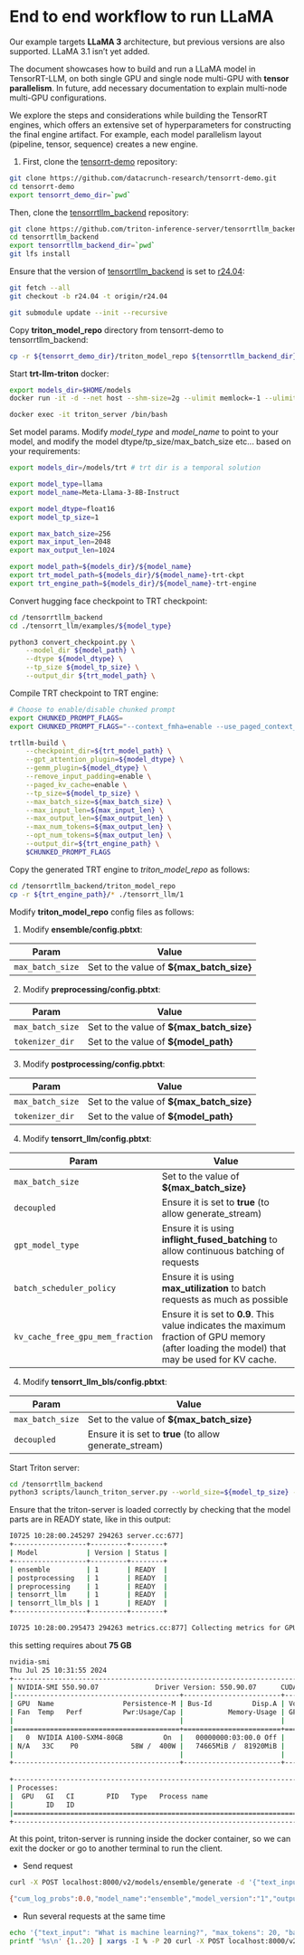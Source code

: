 # End to end workflow to run LLaMA

Our example targets **LLaMA 3** architecture, but previous versions are also supported. LLaMA 3.1 isn’t yet added.

The document showcases how to build and run a LLaMA model in TensorRT-LLM, on both single GPU and single node multi-GPU with **tensor parallelism**. In future, add necessary documentation to explain multi-node multi-GPU configurations.

We explore the steps and considerations while building the TensorRT engines, which offers an extensive set of hyperparameters for constructing the final engine artifact. For example, each model parallelism layout (pipeline, tensor, sequence) creates a new engine. 

1. First, clone the [tensorrt-demo](https://github.com/datacrunch-research/tensorrt-demo) repository:

```bash
git clone https://github.com/datacrunch-research/tensorrt-demo.git
cd tensorrt-demo
export tensorrt_demo_dir=`pwd`
```

Then, clone the [tensorrtllm_backend](https://github.com/triton-inference-server/tensorrtllm_backend) repository:

```bash
git clone https://github.com/triton-inference-server/tensorrtllm_backend.git
cd tensorrtllm_backend
export tensorrtllm_backend_dir=`pwd`
git lfs install
```

Ensure that the version of [tensorrtllm_backend](https://github.com/triton-inference-server/tensorrtllm_backend) is set to [r24.04](https://github.com/triton-inference-server/tensorrtllm_backend/tree/r24.04):

```bash
git fetch --all
git checkout -b r24.04 -t origin/r24.04

git submodule update --init --recursive
```

Copy **triton_model_repo** directory from tensorrt-demo to tensorrtllm_backend: 

```bash
cp -r ${tensorrt_demo_dir}/triton_model_repo ${tensorrtllm_backend_dir}/
```

Start **trt-llm-triton** docker:

```bash
export models_dir=$HOME/models
docker run -it -d --net host --shm-size=2g --ulimit memlock=-1 --ulimit stack=67108864 --runtime=nvidia --gpus all -v ${tensorrtllm_backend_dir}:/tensorrtllm_backend  -v $HOME/models:/models -v ${tensorrt_demo_dir}:/root/tensorrt-demo --name triton_server nvcr.io/nvidia/tritonserver:24.04-trtllm-python-py3 bash

docker exec -it triton_server /bin/bash
```

Set model params. Modify *model_type* and *model_name* to point to your model, and modify the model dtype/tp_size/max_batch_size etc... based on your requirements:

```bash
export models_dir=/models/trt # trt dir is a temporal solution

export model_type=llama
export model_name=Meta-Llama-3-8B-Instruct

export model_dtype=float16
export model_tp_size=1

export max_batch_size=256
export max_input_len=2048
export max_output_len=1024

export model_path=${models_dir}/${model_name}
export trt_model_path=${models_dir}/${model_name}-trt-ckpt
export trt_engine_path=${models_dir}/${model_name}-trt-engine
```

Convert hugging face checkpoint to TRT checkpoint:

```bash
cd /tensorrtllm_backend
cd ./tensorrt_llm/examples/${model_type}

python3 convert_checkpoint.py \
    --model_dir ${model_path} \
    --dtype ${model_dtype} \
    --tp_size ${model_tp_size} \
    --output_dir ${trt_model_path} \
```

Compile TRT checkpoint to TRT engine:

```bash     
# Choose to enable/disable chunked prompt
export CHUNKED_PROMPT_FLAGS=
export CHUNKED_PROMPT_FLAGS="--context_fmha=enable --use_paged_context_fmha=enable --context_fmha_fp32_acc=enable --multi_block_mode=enable"

trtllm-build \
    --checkpoint_dir=${trt_model_path} \
    --gpt_attention_plugin=${model_dtype} \
    --gemm_plugin=${model_dtype} \
    --remove_input_padding=enable \
    --paged_kv_cache=enable \
    --tp_size=${model_tp_size} \
    --max_batch_size=${max_batch_size} \
    --max_input_len=${max_input_len} \
    --max_output_len=${max_output_len} \
    --max_num_tokens=${max_output_len} \
    --opt_num_tokens=${max_output_len} \
    --output_dir=${trt_engine_path} \
    $CHUNKED_PROMPT_FLAGS
```

Copy the generated TRT engine to *triton_model_repo* as follows:

```bash     
cd /tensorrtllm_backend/triton_model_repo
cp -r ${trt_engine_path}/* ./tensorrt_llm/1
```

Modify **triton_model_repo** config files as follows:
1. Modify **ensemble/config.pbtxt**: 

| Param            | Value                                     |
| ---------------- | ----------------------------------------- |
| `max_batch_size` | Set to the value of **${max_batch_size}** |

2. Modify **preprocessing/config.pbtxt**: 

| Param            | Value                                     |
| ---------------- | ----------------------------------------- |
| `max_batch_size` | Set to the value of **${max_batch_size}** |
| `tokenizer_dir`  | Set to the value of **${model_path}**     |

3. Modify **postprocessing/config.pbtxt**: 

| Param            | Value                                     |
| ---------------- | ----------------------------------------- |
| `max_batch_size` | Set to the value of **${max_batch_size}** |
| `tokenizer_dir`  | Set to the value of **${model_path}**     |

4. Modify **tensorrt_llm/config.pbtxt**: 

| Param                            | Value                                                        |
| -------------------------------- | ------------------------------------------------------------ |
| `max_batch_size`                 | Set to the value of **${max_batch_size}**                    |
| `decoupled`                      | Ensure it is set to **true** (to allow generate_stream)      |
| `gpt_model_type`                 | Ensure it is using **inflight_fused_batching** to allow continuous batching of requests |
| `batch_scheduler_policy`         | Ensure it is using **max_utilization** to batch requests as much as possible |
| `kv_cache_free_gpu_mem_fraction` | Ensure it is set to **0.9**. This value indicates the maximum fraction of GPU memory (after loading the model) that may be used for KV cache. |


4. Modify **tensorrt_llm_bls/config.pbtxt**: 

| Param            | Value                                                   |
| ---------------- | ------------------------------------------------------- |
| `max_batch_size` | Set to the value of **${max_batch_size}**               |
| `decoupled`      | Ensure it is set to **true** (to allow generate_stream) |

Start Triton server:

```bash
cd /tensorrtllm_backend
python3 scripts/launch_triton_server.py --world_size=${model_tp_size} --model_repo=/tensorrtllm_backend/triton_model_repo
```

Ensure that the triton-server is loaded correctly by checking that the model parts are in READY state, like in this output:

```bash
I0725 10:28:00.245297 294263 server.cc:677] 
+------------------+---------+--------+
| Model            | Version | Status |
+------------------+---------+--------+
| ensemble         | 1       | READY  |
| postprocessing   | 1       | READY  |
| preprocessing    | 1       | READY  |
| tensorrt_llm     | 1       | READY  |
| tensorrt_llm_bls | 1       | READY  |
+------------------+---------+--------+

I0725 10:28:00.295473 294263 metrics.cc:877] Collecting metrics for GPU 0: NVIDIA A100-SXM4-80GB
```
this setting requires about **75 GB**

```bash
nvidia-smi
Thu Jul 25 10:31:55 2024       
+-----------------------------------------------------------------------------------------+
| NVIDIA-SMI 550.90.07              Driver Version: 550.90.07      CUDA Version: 12.4     |
|-----------------------------------------+------------------------+----------------------+
| GPU  Name                 Persistence-M | Bus-Id          Disp.A | Volatile Uncorr. ECC |
| Fan  Temp   Perf          Pwr:Usage/Cap |           Memory-Usage | GPU-Util  Compute M. |
|                                         |                        |               MIG M. |
|=========================================+========================+======================|
|   0  NVIDIA A100-SXM4-80GB          On  |   00000000:03:00.0 Off |                  Off |
| N/A   33C    P0             58W /  400W |   74665MiB /  81920MiB |      0%      Default |
|                                         |                        |             Disabled |
+-----------------------------------------+------------------------+----------------------+
                                                                                         
+-----------------------------------------------------------------------------------------+
| Processes:                                                                              |
|  GPU   GI   CI        PID   Type   Process name                              GPU Memory |
|        ID   ID                                                               Usage      |
|=========================================================================================|
+-----------------------------------------------------------------------------------------+
```

At this point, triton-server is running inside the docker container, so we can exit the docker or go to another terminal to run the client. 

- Send request
```bash
curl -X POST localhost:8000/v2/models/ensemble/generate -d '{"text_input": "What is machine learning?", "max_tokens": 20, "bad_words": "", "stop_words": "", "pad_id": 2, "end_id": 2}'

{"cum_log_probs":0.0,"model_name":"ensemble","model_version":"1","output_log_probs":[0.0,0.0,0.0,0.0,0.0,0.0,0.0,0.0,0.0,0.0,0.0,0.0,0.0,0.0,0.0,0.0,0.0,0.0,0.0,0.0],"sequence_end":false,"sequence_id":0,"sequence_start":false,"text_output":"\nMachine learning is a subset of artificial intelligence (AI) that uses algorithms to learn from data and"}
```

* Run several requests at the same time

```bash
echo '{"text_input": "What is machine learning?", "max_tokens": 20, "bad_words": "", "stop_words": "", "pad_id": 2, "end_id": 2}' > tmp.txt
printf '%s\n' {1..20} | xargs -I % -P 20 curl -X POST localhost:8000/v2/models/ensemble/generate -d @tmp.txt
```
